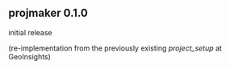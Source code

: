 ## projmaker 0.1.0

initial release

(re-implementation from the previously existing *project_setup* at GeoInsights)


